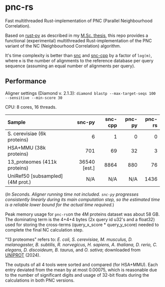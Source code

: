 # pnc-rs
Fast multithreaded Rust-implementation of PNC (Parallel Neighbourhood Correlation).

Based on [rust-py](https://github.com/yrin/pnc-py) as described in my [M.Sc. thesis](https://kurser.math.su.se/pluginfile.php/105616/mod_folder/content/0/2023/Yrin_Eldfjell_MSc_datalogi_2023.pdf), this repo provides a functional (experimental) multithreaded Rust-implementation of the PNC variant of the NC (Neighbourhood Correlation) algorithm.

It's time complexity is better than [snc](https://github.com/arvestad/snc/) and [snc-cpp](https://github.com/arvestad/fast-neighborhood-correlation) by a factor of `log(m)`, where `m` is the number of alignments to the reference database per query sequence (assuming an equal number of alignments per query).


## Performance

Aligner settings (Diamond v. 2.1.3):
`diamond blastp --max-target-seqs 100 --sensitive --min-score 30`

CPU: 8 cores, 16 threads.

| Sample                           |   snc-py        |   snc-cpp |   pnc-py    |    pnc-rs | 
| :------------------------------- | --------------: | --------: | ----------: | --------: |
| S. cerevisiae (6k proteins)      |        6        |         1 |          0  |         0 |
| HSA+MMU (38k proteins)           |      701        |        69 |         32  |         3 |
| 13_proteomes (411k proteins)     |    36540 [est.] |      8864 |        880  |        76 |
| UniRef50 [subsampled] (4M prot.) |     N/A         |       N/A |        N/A  |      1436 |

(_In Seconds. Aligner running time not included. `snc-py` progresses consistently linearly during its main computation step, so the estimated time is a reliable lower bound for the actual time required._)

Peak memory usage for `pnc-rs`on the 4M proteins dataset was about 58 GB. The dominating term is the 4+4+4 bytes (2x query id u32's and a float32) used for storing the cross-terms (query_x_score * query_y_score) needed to complete the final NC calculation step.

"13 proteomes" refers to: _E. coli, S. cerevisiae, M. musculus, D. melanogaster, B. subtilis, R. norvegicus, H. sapiens, A. thaliana, D. rerio, C. elegans, D. discoideum, B. taurus,_ and _O. sativa_; downloaded from [UNIPROT](https://www.uniprot.org/proteomes?query=proteome_type%3A1) (2024).

The outputs of all 4 tools were sorted and compared (for HSA+MMU). Each entry deviated from the mean by at most 0.00075, which is reasonable due to the number of significant digits and usage of 32-bit floats during the calculations in both PNC versions.
